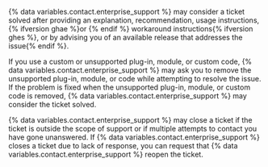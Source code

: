 {% data variables.contact.enterprise_support %} may consider a ticket solved after providing an explanation, recommendation, usage instructions, {% ifversion ghae %}or {% endif %} workaround instructions{% ifversion ghes %}, or by advising you of an available release that addresses the issue{% endif %}.

If you use a custom or unsupported plug-in, module, or custom code, {% data variables.contact.enterprise_support %} may ask you to remove the unsupported plug-in, module, or code while attempting to resolve the issue. If the problem is fixed when the unsupported plug-in, module, or custom code is removed, {% data variables.contact.enterprise_support %} may consider the ticket solved.

{% data variables.contact.enterprise_support %} may close a ticket if the ticket is outside the scope of support or if multiple attempts to contact you have gone unanswered. If {% data variables.contact.enterprise_support %} closes a ticket due to lack of response, you can request that {% data variables.contact.enterprise_support %} reopen the ticket.
